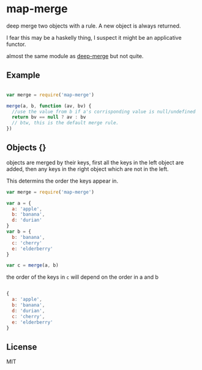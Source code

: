 # map-merge

deep merge two objects with a rule.
A new object is always returned.

I fear this may be a haskelly thing,
I suspect it might be an applicative functor.

almost the same module as [deep-merge](https://npm.im/deep-merge) but not quite.

## Example

``` js

var merge = require('map-merge')

merge(a, b, function (av, bv) {
  //use the value from b if a's corrisponding value is null/undefined
  return bv == null ? av : bv
  // btw, this is the default merge rule.
})

```

## Objects {}

objects are merged by their keys,
first all the keys in the left object are added,
then any keys in the right object which are not in the left.

This determins the order the keys appear in.

``` js
var merge = require('map-merge')

var a = {
  a: 'apple',
  b: 'banana',
  d: 'durian'
}
var b = {
  b: 'banana',
  c: 'cherry'
  e: 'elderberry'
}

var c = merge(a, b)
```

the order of the keys in `c` will depend on the order in a and b
``` js

{
  a: 'apple',
  b: 'banana',
  d: 'durian',
  c: 'cherry',
  e: 'elderberry'
}

```

## License

MIT
